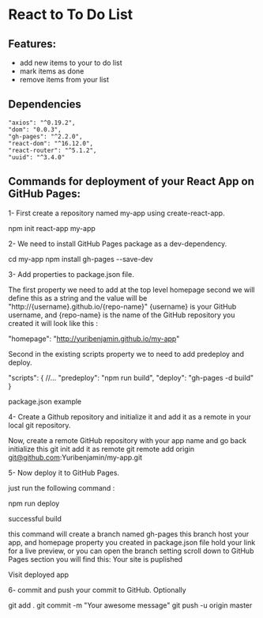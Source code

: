# React to To Do List

## Features:
* add new items to your to do list
* mark items as done
* remove items from your list

## Dependencies
    "axios": "^0.19.2",
    "dom": "0.0.3",
    "gh-pages": "^2.2.0",
    "react-dom": "^16.12.0",
    "react-router": "^5.1.2",
    "uuid": "^3.4.0"
    
 ## Commands for deployment of your React App on GitHub Pages:
 1- First create a repository named my-app using create-react-app.

npm init react-app my-app

2- We need to install GitHub Pages package as a dev-dependency.

cd my-app
npm install gh-pages --save-dev

3- Add properties to package.json file.

The first property we need to add at the top level homepage second we will define this as a string and the value will be "http://{username}.github.io/{repo-name}" {username} is your GitHub username, and {repo-name} is the name of the GitHub repository you created it will look like this :

"homepage": "http://yuribenjamin.github.io/my-app"

Second in the existing scripts property we to need to add predeploy and deploy.

"scripts": {
//...
"predeploy": "npm run build",
"deploy": "gh-pages -d build"
}

package.json example

4- Create a Github repository and initialize it and add it as a remote in your local git repository.

Now, create a remote GitHub repository with your app name and go back initialize this
git init
add it as remote
git remote add origin git@github.com:Yuribenjamin/my-app.git

5- Now deploy it to GitHub Pages.

just run the following command :

npm run deploy

successful build

this command will create a branch named gh-pages this branch host your app, and homepage property you created in package.json file hold your link for a live preview, or you can open the branch setting scroll down to GitHub Pages section you will find this:
Your site is puplished

Visit deployed app

6- commit and push your commit to GitHub. Optionally

git add .
git commit -m "Your awesome message"
git push -u origin master
